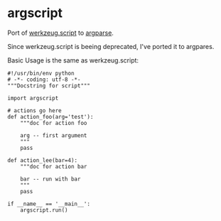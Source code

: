 argscript
=========

Port of [werkzeug.script][ws] to [argparse][].

Since werkzeug.script is beeing deprecated, I've ported it to argpares.

Basic Usage is the same as werkzeug.script:

    #!/usr/bin/env python
    # -*- coding: utf-8 -*-
    """Docstring for script"""

    import argscript

    # actions go here
    def action_foo(arg='test'):
        """doc for action foo
        
        arg -- first argument
        """
        pass

    def action_lee(bar=4):
        """doc for action bar

        bar -- run with bar
        """
        pass

    if __name__ == '__main__':
        argscript.run()


[ws]: http://werkzeug.pocoo.org/docs/script/
[argparse]: http://docs.python.org/library/argparse.html
